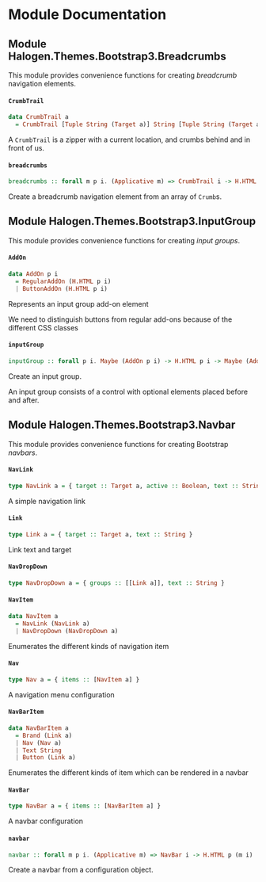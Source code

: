 # Module Documentation

## Module Halogen.Themes.Bootstrap3.Breadcrumbs


This module provides convenience functions for creating _breadcrumb_ navigation elements.

#### `CrumbTrail`

``` purescript
data CrumbTrail a
  = CrumbTrail [Tuple String (Target a)] String [Tuple String (Target a)]
```

A `CrumbTrail` is a zipper with a current location, and crumbs behind and in front of us.

#### `breadcrumbs`

``` purescript
breadcrumbs :: forall m p i. (Applicative m) => CrumbTrail i -> H.HTML p (m i)
```

Create a breadcrumb navigation element from an array of `Crumb`s.


## Module Halogen.Themes.Bootstrap3.InputGroup


This module provides convenience functions for creating _input groups_.

#### `AddOn`

``` purescript
data AddOn p i
  = RegularAddOn (H.HTML p i)
  | ButtonAddOn (H.HTML p i)
```

Represents an input group add-on element

We need to distinguish buttons from regular add-ons because of the 
different CSS classes

#### `inputGroup`

``` purescript
inputGroup :: forall p i. Maybe (AddOn p i) -> H.HTML p i -> Maybe (AddOn p i) -> H.HTML p i
```

Create an input group.

An input group consists of a control with optional elements placed before and after.


## Module Halogen.Themes.Bootstrap3.Navbar


This module provides convenience functions for creating Bootstrap _navbars_.

#### `NavLink`

``` purescript
type NavLink a = { target :: Target a, active :: Boolean, text :: String }
```

A simple navigation link

#### `Link`

``` purescript
type Link a = { target :: Target a, text :: String }
```

Link text and target

#### `NavDropDown`

``` purescript
type NavDropDown a = { groups :: [[Link a]], text :: String }
```


#### `NavItem`

``` purescript
data NavItem a
  = NavLink (NavLink a)
  | NavDropDown (NavDropDown a)
```

Enumerates the different kinds of navigation item

#### `Nav`

``` purescript
type Nav a = { items :: [NavItem a] }
```

A navigation menu configuration

#### `NavBarItem`

``` purescript
data NavBarItem a
  = Brand (Link a)
  | Nav (Nav a)
  | Text String
  | Button (Link a)
```

Enumerates the different kinds of item which can be rendered in a navbar

#### `NavBar`

``` purescript
type NavBar a = { items :: [NavBarItem a] }
```

A navbar configuration

#### `navbar`

``` purescript
navbar :: forall m p i. (Applicative m) => NavBar i -> H.HTML p (m i)
```

Create a navbar from a configuration object.




